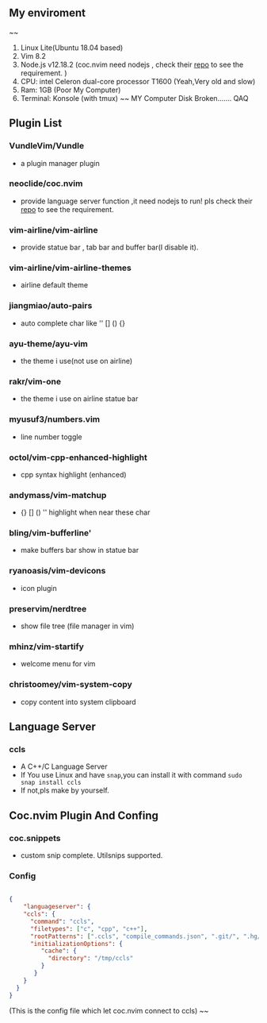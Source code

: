 
## My enviroment
~~
1. Linux Lite(Ubuntu 18.04 based)
2. Vim 8.2
3. Node.js v12.18.2 (coc.nvim need nodejs , check  their [repo](https://github.com/neoclide/coc.nvim)  to see the requirement. )
4. CPU: intel  Celeron  dual-core processor T1600 (Yeah,Very old and slow)
5. Ram: 1GB (Poor My Computer)
6. Terminal: Konsole (with tmux)
~~
MY Computer Disk Broken....... QAQ

## Plugin List
### VundleVim/Vundle
- a plugin manager plugin 
### neoclide/coc.nvim
- provide language server function ,it need nodejs to run! pls check their [repo](https://github.com/neoclide/coc.nvim ) to see the requirement.
### vim-airline/vim-airline
- provide statue bar , tab bar and buffer bar(I disable it).
### vim-airline/vim-airline-themes
- airline default theme
### jiangmiao/auto-pairs
- auto complete char like '' [] () {} 
### ayu-theme/ayu-vim
- the theme i use(not use on airline)
### rakr/vim-one
- the theme i use on airline statue bar
### myusuf3/numbers.vim
- line number toggle
### octol/vim-cpp-enhanced-highlight
- cpp syntax highlight (enhanced)
### andymass/vim-matchup
- {} [] () '' highlight when near these char
### bling/vim-bufferline'
- make buffers bar show in statue bar
### ryanoasis/vim-devicons
- icon plugin
### preservim/nerdtree
- show file tree (file manager in vim)
### mhinz/vim-startify
- welcome menu for vim
### christoomey/vim-system-copy
- copy content into system clipboard


## Language Server
### ccls
- A C++/C Language Server
- If You use Linux and have ``snap``,you can install it with command ``sudo snap install ccls `` 
- If not,pls make by yourself.


## Coc.nvim Plugin And Confing 

### coc.snippets
- custom snip complete. Utilsnips supported.

### Config
```json

{
	"languageserver": {
    "ccls": {
      "command": "ccls",
      "filetypes": ["c", "cpp", "c++"],
      "rootPatterns": [".ccls", "compile_commands.json", ".git/", ".hg/"],
      "initializationOptions": {
         "cache": {
           "directory": "/tmp/ccls"
         }
       }
    }
  }
}

```
(This is the config file which let coc.nvim connect to ccls) ~~
